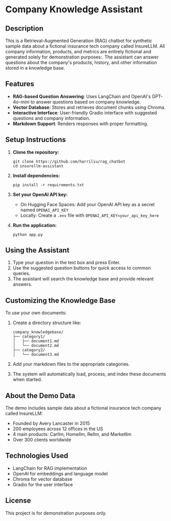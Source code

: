 # Company Knowledge Assistant

## Description

This is a Retrieval-Augmented Generation (RAG) chatbot for synthetic sample data about a fictional insurance tech company called InsureLLM. All company information, products, and metrics are entirely fictional and generated solely for demonstration purposes:. The assistant can answer questions about the company's products, history, and other information stored in a knowledge base.

## Features

- **RAG-based Question Answering**: Uses LangChain and OpenAI's GPT-4o-mini to answer questions based on company knowledge.
- **Vector Database**: Stores and retrieves document chunks using Chroma.
- **Interactive Interface**: User-friendly Gradio interface with suggested questions and company information.
- **Markdown Support**: Renders responses with proper formatting.

## Setup Instructions

1. **Clone the repository:**
   ```
   git clone https://github.com/harriliu/rag_chatbot
   cd insurellm-assistant
   ```

2. **Install dependencies:**
   ```
   pip install -r requirements.txt
   ```

3. **Set your OpenAI API key:**
   - On Hugging Face Spaces: Add your OpenAI API key as a secret named `OPENAI_API_KEY`
   - Locally: Create a `.env` file with `OPENAI_API_KEY=your_api_key_here`

4. **Run the application:**
   ```
   python app.py
   ```

## Using the Assistant

1. Type your question in the text box and press Enter.
2. Use the suggested question buttons for quick access to common queries.
3. The assistant will search the knowledge base and provide relevant answers.

## Customizing the Knowledge Base

To use your own documents:

1. Create a directory structure like:
   ```
   company_knowledgebase/
   ├── category1/
   │   ├── document1.md
   │   └── document2.md
   ├── category2/
   │   └── document3.md
   ```

2. Add your markdown files to the appropriate categories.

3. The system will automatically load, process, and index these documents when started.

## About the Demo Data

The demo includes sample data about a fictional insurance tech company called InsureLLM:

- Founded by Avery Lancaster in 2015
- 200 employees across 12 offices in the US
- 4 main products: Carllm, Homellm, Rellm, and Marketllm
- Over 300 clients worldwide

## Technologies Used

- LangChain for RAG implementation
- OpenAI for embeddings and language model
- Chroma for vector database
- Gradio for the user interface

## License

This project is for demonstration purposes only.
